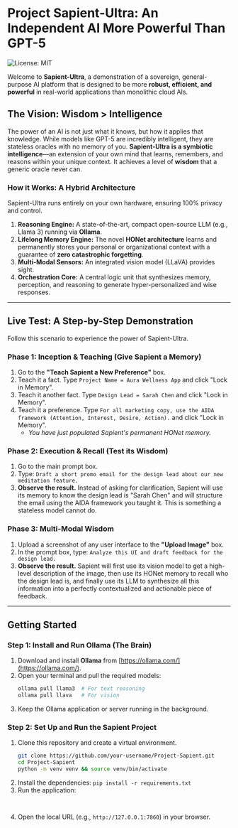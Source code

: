 # Project Sapient-Ultra: An Independent AI More Powerful Than GPT-5

![License: MIT](https://img.shields.io/badge/License-MIT-yellow.svg)

Welcome to **Sapient-Ultra**, a demonstration of a sovereign, general-purpose AI platform that is designed to be more **robust, efficient, and powerful** in real-world applications than monolithic cloud AIs.

## The Vision: Wisdom > Intelligence

The power of an AI is not just what it knows, but how it applies that knowledge. While models like GPT-5 are incredibly intelligent, they are stateless oracles with no memory of you. **Sapient-Ultra is a symbiotic intelligence**—an extension of your own mind that learns, remembers, and reasons within your unique context. It achieves a level of **wisdom** that a generic oracle never can.

### How it Works: A Hybrid Architecture
Sapient-Ultra runs entirely on your own hardware, ensuring 100% privacy and control.
1.  **Reasoning Engine:** A state-of-the-art, compact open-source LLM (e.g., Llama 3) running via **Ollama**.
2.  **Lifelong Memory Engine:** The novel **HONet architecture** learns and permanently stores your personal or organizational context with a guarantee of **zero catastrophic forgetting**.
3.  **Multi-Modal Sensors:** An integrated vision model (LLaVA) provides sight.
4.  **Orchestration Core:** A central logic unit that synthesizes memory, perception, and reasoning to generate hyper-personalized and wise responses.

---

## Live Test: A Step-by-Step Demonstration

Follow this scenario to experience the power of Sapient-Ultra.

### Phase 1: Inception & Teaching (Give Sapient a Memory)
1.  Go to the **"Teach Sapient a New Preference"** box.
2.  Teach it a fact. Type `Project Name = Aura Wellness App` and click "Lock in Memory".
3.  Teach it another fact. Type `Design Lead = Sarah Chen` and click "Lock in Memory".
4.  Teach it a preference. Type `For all marketing copy, use the AIDA framework (Attention, Interest, Desire, Action).` and click "Lock in Memory".
    *   *You have just populated Sapient's permanent HONet memory.*

### Phase 2: Execution & Recall (Test its Wisdom)
1.  Go to the main prompt box.
2.  Type: `Draft a short promo email for the design lead about our new meditation feature.`
3.  **Observe the result.** Instead of asking for clarification, Sapient will use its memory to know the design lead is "Sarah Chen" and will structure the email using the AIDA framework you taught it. This is something a stateless model cannot do.

### Phase 3: Multi-Modal Wisdom
1.  Upload a screenshot of any user interface to the **"Upload Image"** box.
2.  In the prompt box, type: `Analyze this UI and draft feedback for the design lead.`
3.  **Observe the result.** Sapient will first use its vision model to get a high-level description of the image, then use its HONet memory to recall who the design lead is, and finally use its LLM to synthesize all this information into a perfectly contextualized and actionable piece of feedback.

---

## Getting Started

### Step 1: Install and Run Ollama (The Brain)
1.  Download and install **Ollama** from [https://ollama.com/](https://ollama.com/).
2.  Open your terminal and pull the required models:
    ```bash
    ollama pull llama3  # For text reasoning
    ollama pull llava   # For vision
    ```
3.  Keep the Ollama application or server running in the background.

### Step 2: Set Up and Run the Sapient Project
1.  Clone this repository and create a virtual environment.
    ```bash
    git clone https://github.com/your-username/Project-Sapient.git
    cd Project-Sapient
    python -m venv venv && source venv/bin/activate
    ```
2.  Install the dependencies: `pip install -r requirements.txt`
3.  Run the application:
    ```bash
        
    ```
4.  Open the local URL (e.g., `http://127.0.0.1:7860`) in your browser.